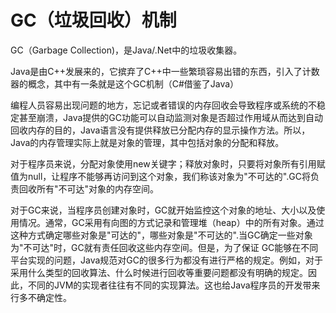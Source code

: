 # GC（垃圾回收）机制

GC（Garbage Collection)，是Java/.Net中的垃圾收集器。

Java是由C++发展来的，它摈弃了C++中一些繁琐容易出错的东西，引入了计数器的概念，其中有一条就是这个GC机制（C#借鉴了Java）

编程人员容易出现问题的地方，忘记或者错误的内存回收会导致程序或系统的不稳定甚至崩溃，Java提供的GC功能可以自动监测对象是否超过作用域从而达到自动回收内存的目的，Java语言没有提供释放已分配内存的显示操作方法。所以，Java的内存管理实际上就是对象的管理，其中包括对象的分配和释放。

对于程序员来说，分配对象使用new关键字；释放对象时，只要将对象所有引用赋值为null，让程序不能够再访问到这个对象，我们称该对象为"不可达的".GC将负责回收所有"不可达"对象的内存空间。

对于GC来说，当程序员创建对象时，GC就开始监控这个对象的地址、大小以及使用情况。通常，GC采用有向图的方式记录和管理堆（heap）中的所有对象。通过这种方式确定哪些对象是"可达的"，哪些对象是"不可达的".当GC确定一些对象为"不可达"时，GC就有责任回收这些内存空间。但是，为了保证 GC能够在不同平台实现的问题，Java规范对GC的很多行为都没有进行严格的规定。例如，对于采用什么类型的回收算法、什么时候进行回收等重要问题都没有明确的规定。因此，不同的JVM的实现者往往有不同的实现算法。这也给Java程序员的开发带来行多不确定性。